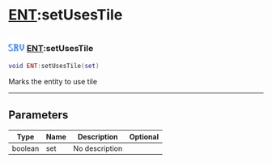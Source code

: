 # [ENT](../ent/README.md):setUsesTile

### <img src="../../.gitbook/assets/server.png" width="32" height="32" /> [ENT](../ent/README.md):setUsesTile

```lua
void ENT:setUsesTile(set)
```

Marks the entity to use tile<br>

-----------------
## Parameters

| Type   | Name | Description | Optional |
| ------ | ---- | ----------- | -------: |
| boolean | set | No description |   |
